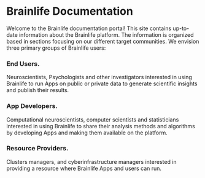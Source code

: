 
<!--
![logo](/img/brainlife.logo.png)
-->

# Brainlife Documentation

Welcome to the Brainlife documentation portal! This site contains up-to-date information about the Brainlife platform. The information is organized based in sections focusing on our different target communities. We envision three primary groups of Brainlife users:

### End Users. 
Neuroscientists, Psychologists and other investigators interested in using Brainlife to run Apps on public or private data to generate scientific insights and publish their results.

### App Developers. 
Computational neuroscientists, computer scientists and statisticians interested in using Brainlife to share their analysis methods and algorithms by developing Apps and making them available on the platform.

### Resource Providers. 
Clusters managers, and cyberinfrastructure managers interested in providing a resource where Brainlife Apps and users can run. 

<!--
* Data Publisher: Users who use Brainlife to publish their datasets for others to use
* Learner: Users who are not familiar with neuroscience and wants to use Brainlife as an educational tool.
-->
